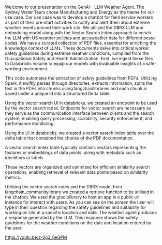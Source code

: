 Welcome to our presentation on the GenAI – LLM Weather Agent. The Sydney Water Team chose Manufacturing and Energy as the theme for our use case. Our use case was to develop a chatbot for field service workers as part of their pre-start activities to notify and alert them about extreme weather events around their work site. We utilized the DBRX LLM and embedding model along with the Vector Search Index approach to enrich the LLM with US weather policies and accuweather data for different postal codes.
We have a curated collection of PDF files,  essential for enriching the knowledge context of LLMs. These documents delve into critical worker safety guidelines during extreme weather conditions, compiled from the Occupational Safety and Health Administration. First, we ingest these files to Databricks volume to equip our models with invaluable insights of a safer working environment. 

This code automates the extraction of safety guidelines from PDFs. Utilizing Spark, it swiftly parses through directories, extracts information, splits the text in the PDFs into chunks using langchainlibraries and each chunk is saved under a unique id into a structured Delta table.

Using the vector search UI in databricks, we created an endpoint to be used by the vector search index. Endpoints for vector search are necessary as they serve as the communication interface between clients and the search system, enabling query processing, scalability, security enforcement, and performance monitoring.


Using the UI in databricks, we created a vector search index table over the delta table that contained the chunks of the PDF documentation.

A vector search index table typically contains vectors representing the features or embeddings of data points, along with metadata such as identifiers or labels.

These vectors are organized and optimized for efficient similarity search operations, enabling retrieval of relevant data points based on similarity metrics.

 

Utilising the vector search index and the DBRX model from langchain_communitylibrary we created a retrieve function to be utilised in the chatbot. We used the gradiolibrary to host an app in a public url instance for interact with users. As you can see on the screen the user will type in their question regarding the safety guidelines and suitability for working on site at a specific location and date. The weather agent produces a response generated by the LLM. This response shows the safety guidelines for the weather conditions on the date and location entered by the user.


https://youtu.be/z-2g3_6eGPM
